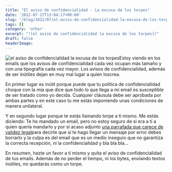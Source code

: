 ```yaml
---
title: "El aviso de confidencialidad - La excusa de los torpes"
date: '2012-07-17T13:04:17+00:00'
slug: '/blog/2012/07/el-aviso-de-confidencialidad-la-excusa-de-los-torpes'
tags: []
category: 'other'
excerpt: "![el aviso de confidencialidad la excusa de los torpes]("
draft: false
headerImage:
---
```

![el aviso de confidencialidad la excusa de los torpes](http://static.squarespace.com/static/5303797ae4b0c6ad9e43f072/5303ce80e4b0400995a883d6/5303cf50e4b0400995a88c44/1392758608118/aviso_confidencialidad-300x200.jpeg?format=original "aviso\_confidencialidad")Estoy viendo en los emails que los avisos de confidencialidad cada vez ocupan más tamaño y con una tipografía cada vez mayor. Los avisos de confidencialidad, además de ser inútiles dejan en muy mal lugar a quien loscrea.

En primer lugar es inútil porque puede que tu política de confidencialidad choque con la mía que dice que todo lo que llega a mi email es susceptible de ser tratado como yo decida. Cualquier cláusula debe ser aprobada por ambas partes y en este caso tu me estás imponiendo unas condiciones de manera unilateral.

Y en segundo lugar porque te estás llamando torpe a tí mismo. Me estás diciendo: Te he mandado un email, pero no estoy seguro de si era a tí a quien quería mandarlo y por si acaso adjunto [una parrafada que carece de validez legal](http://iabogado.com/esp/blogcfm/1/2007/12/Los-avisos-de-confidencialidad-en-los-correos-esos-engendros-jurdicos.html "avisos de confidencialidad")para decirte que si te hago llegar un mensaje por error debes borrarlo y la culpa es del email que es un medio inseguro que no garantiza la correcta recepción, ni la confidencialidad y bla bla bla...

En resumen, hazte un favor a tí mismo y quita el aviso de confidencialidad de tus emails. Además de no perder el tiempo, ni los bytes, enviando textos inútiles, no quedarás como un torpe.
